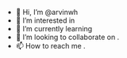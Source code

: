 - 👋 Hi, I’m @arvinwh
- 👀 I’m interested in 
- 🌱 I’m currently learning 
- 💞️ I’m looking to collaborate on .
- 📫 How to reach me .

<!---
arvinwh/arvinwh is a ✨ special ✨ repository because its `README.md` (this file) appears on your GitHub profile.
You can click the Preview link to take a look at your changes.
--->
